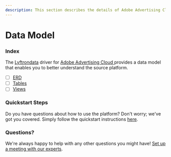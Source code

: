 ```yaml
---
description: This section describes the details of Adobe Advertising Cloud ERD, Tables, and Views.
---
```


# Data Model

### Index

The  [Lyftrondata](https://www.lyftrondata.com/) driver for [Adobe Advertising Cloud](https://www.lyftrondata.com/integration/adobe-advertising-cloud/)[ ](https://www.lyftrondata.com/integration/adobe-advertising-cloud/)provides a data model that enables you to better understand the source platform.

* [ ] [ERD](../../../marketing-analytics/adobe-advertising-cloud/data-model/erd.md)
* [ ] [Tables](../../../marketing-analytics/adobe-advertising-cloud/data-model/tables.md)
* [ ] [Views](../../../marketing-analytics/adobe-advertising-cloud/data-model/views.md)

### Quickstart Steps

Do you have questions about how to use the platform? Don't worry; we've got you covered. Simply follow the quickstart instructions [here](../../../../quickstart-steps.md).

### Questions? <a href="#questions" id="questions"></a>

We're always happy to help with any other questions you might have! [Set up a meeting with our experts](https://www.lyftrondata.com/book-a-meeting/).

